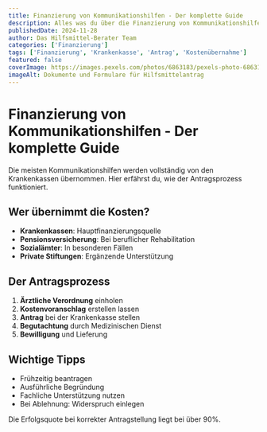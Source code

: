 ```yaml
---
title: Finanzierung von Kommunikationshilfen - Der komplette Guide
description: Alles was du über die Finanzierung von Kommunikationshilfen wissen musst. Von Krankenkassen bis zu Förderungen - wir erklären den Weg zum kostenlosen Hilfsmittel.
publishedDate: 2024-11-28
author: Das Hilfsmittel-Berater Team
categories: ['Finanzierung']
tags: ['Finanzierung', 'Krankenkasse', 'Antrag', 'Kostenübernahme']
featured: false
coverImage: https://images.pexels.com/photos/6863183/pexels-photo-6863183.jpeg?auto=compress&cs=tinysrgb&w=1260&h=750&dpr=2
imageAlt: Dokumente und Formulare für Hilfsmittelantrag
---
```


# Finanzierung von Kommunikationshilfen - Der komplette Guide

Die meisten Kommunikationshilfen werden vollständig von den Krankenkassen übernommen. Hier erfährst du, wie der Antragsprozess funktioniert.

## Wer übernimmt die Kosten?

- **Krankenkassen**: Hauptfinanzierungsquelle
- **Pensionsversicherung**: Bei beruflicher Rehabilitation
- **Sozialämter**: In besonderen Fällen
- **Private Stiftungen**: Ergänzende Unterstützung

## Der Antragsprozess

1. **Ärztliche Verordnung** einholen
2. **Kostenvoranschlag** erstellen lassen
3. **Antrag** bei der Krankenkasse stellen
4. **Begutachtung** durch Medizinischen Dienst
5. **Bewilligung** und Lieferung

## Wichtige Tipps

- Frühzeitig beantragen
- Ausführliche Begründung
- Fachliche Unterstützung nutzen
- Bei Ablehnung: Widerspruch einlegen

Die Erfolgsquote bei korrekter Antragstellung liegt bei über 90%.